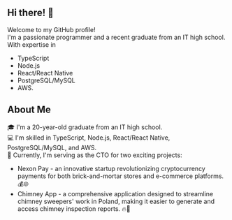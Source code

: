## Hi there! 👋
Welcome to my GitHub profile!<br> I'm a passionate programmer and a recent graduate from an IT high school. With expertise in 
* TypeScript 
* Node.js 
* React/React Native 
* PostgreSQL/MySQL 
* AWS. 

## About Me
🎓 I'm a 20-year-old graduate from an IT high school.<br>
💻 I'm skilled in TypeScript, Node.js, React/React Native, PostgreSQL/MySQL, and AWS.<br>
🚀 Currently, I'm serving as the CTO for two exciting projects:<br>
* Nexon Pay - an innovative startup revolutionizing cryptocurrency payments for both brick-and-mortar stores and e-commerce platforms. 💰🌐
* Chimney App - a comprehensive application designed to streamline chimney sweepers' work in Poland, making it easier to generate and access chimney inspection reports. 🔥🧹

